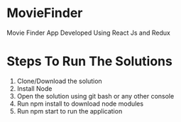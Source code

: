 # MovieFinder
Movie Finder App Developed Using React Js and Redux

# Steps To Run The Solutions

1. Clone/Download the solution
2. Install Node
3. Open the solution using git bash or any other console
4. Run npm install to download node modules
4. Run npm start to run the application
